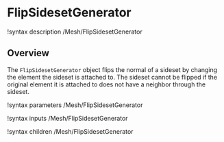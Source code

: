 # FlipSidesetGenerator

!syntax description /Mesh/FlipSidesetGenerator

## Overview

The `FlipSidesetGenerator` object flips the normal of a sideset by changing the element the sideset is attached to. 
The sideset cannot be flipped if the original element it is attached to does not have a neighbor through the sideset. 

!syntax parameters /Mesh/FlipSidesetGenerator

!syntax inputs /Mesh/FlipSidesetGenerator

!syntax children /Mesh/FlipSidesetGenerator
